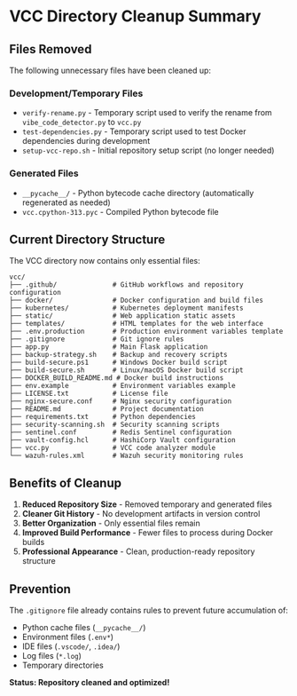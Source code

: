 # VCC Directory Cleanup Summary

## Files Removed

The following unnecessary files have been cleaned up:

### **Development/Temporary Files**
- `verify-rename.py` - Temporary script used to verify the rename from `vibe_code_detector.py` to `vcc.py`
- `test-dependencies.py` - Temporary script used to test Docker dependencies during development
- `setup-vcc-repo.sh` - Initial repository setup script (no longer needed)

### **Generated Files**
- `__pycache__/` - Python bytecode cache directory (automatically regenerated as needed)
- `vcc.cpython-313.pyc` - Compiled Python bytecode file

## Current Directory Structure

The VCC directory now contains only essential files:

```
vcc/
├── .github/              # GitHub workflows and repository configuration
├── docker/               # Docker configuration and build files
├── kubernetes/           # Kubernetes deployment manifests
├── static/               # Web application static assets
├── templates/            # HTML templates for the web interface
├── .env.production       # Production environment variables template
├── .gitignore            # Git ignore rules
├── app.py                # Main Flask application
├── backup-strategy.sh    # Backup and recovery scripts
├── build-secure.ps1      # Windows Docker build script
├── build-secure.sh       # Linux/macOS Docker build script
├── DOCKER_BUILD_README.md # Docker build instructions
├── env.example           # Environment variables example
├── LICENSE.txt           # License file
├── nginx-secure.conf     # Nginx security configuration
├── README.md             # Project documentation
├── requirements.txt      # Python dependencies
├── security-scanning.sh  # Security scanning scripts
├── sentinel.conf         # Redis Sentinel configuration
├── vault-config.hcl      # HashiCorp Vault configuration
├── vcc.py                # VCC code analyzer module
└── wazuh-rules.xml       # Wazuh security monitoring rules
```

## Benefits of Cleanup

1. **Reduced Repository Size** - Removed temporary and generated files
2. **Cleaner Git History** - No development artifacts in version control
3. **Better Organization** - Only essential files remain
4. **Improved Build Performance** - Fewer files to process during Docker builds
5. **Professional Appearance** - Clean, production-ready repository structure

## Prevention

The `.gitignore` file already contains rules to prevent future accumulation of:
- Python cache files (`__pycache__/`)
- Environment files (`.env*`)
- IDE files (`.vscode/`, `.idea/`)
- Log files (`*.log`)
- Temporary directories

**Status: Repository cleaned and optimized!**
